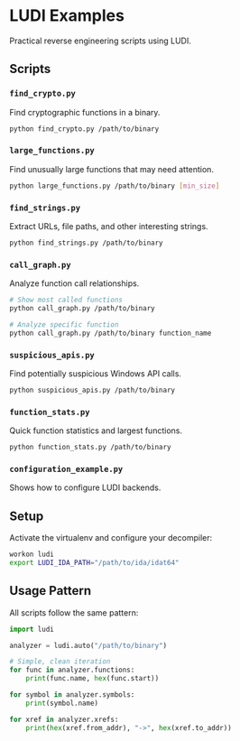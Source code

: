 # LUDI Examples

Practical reverse engineering scripts using LUDI.

## Scripts

### `find_crypto.py`
Find cryptographic functions in a binary.
```bash
python find_crypto.py /path/to/binary
```

### `large_functions.py`  
Find unusually large functions that may need attention.
```bash
python large_functions.py /path/to/binary [min_size]
```

### `find_strings.py`
Extract URLs, file paths, and other interesting strings.
```bash
python find_strings.py /path/to/binary
```

### `call_graph.py`
Analyze function call relationships.
```bash
# Show most called functions
python call_graph.py /path/to/binary

# Analyze specific function
python call_graph.py /path/to/binary function_name
```

### `suspicious_apis.py`
Find potentially suspicious Windows API calls.
```bash
python suspicious_apis.py /path/to/binary
```

### `function_stats.py`
Quick function statistics and largest functions.
```bash
python function_stats.py /path/to/binary
```

### `configuration_example.py`
Shows how to configure LUDI backends.

## Setup

Activate the virtualenv and configure your decompiler:
```bash
workon ludi
export LUDI_IDA_PATH="/path/to/ida/idat64"
```

## Usage Pattern

All scripts follow the same pattern:
```python
import ludi

analyzer = ludi.auto("/path/to/binary")

# Simple, clean iteration
for func in analyzer.functions:
    print(func.name, hex(func.start))

for symbol in analyzer.symbols:
    print(symbol.name)

for xref in analyzer.xrefs:
    print(hex(xref.from_addr), "->", hex(xref.to_addr))
```